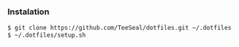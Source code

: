 ### Instalation

```sh
$ git clone https://github.com/TeeSeal/dotfiles.git ~/.dotfiles
$ ~/.dotfiles/setup.sh
```
